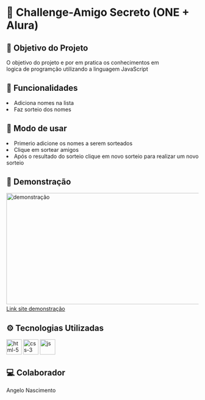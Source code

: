 <h1>🚀 Challenge-Amigo Secreto (ONE + Alura)</h1>
<h2>🎯 Objetivo do Projeto</h2>
  <p>O objetivo do projeto e por em pratica os conhecimentos em <br> logica de programção utilizando a linguagem JavaScript </p>


<h2>📌 Funcionalidades</h2>
  <li>Adiciona nomes na lista</li>
  <li>Faz sorteio dos nomes</li>

<h2>📖 Modo de usar</h2>
  <li>Primerio adicione os nomes a serem sorteados</li>
  <li>Clique em sortear amigos</li>
  <li>Após o resultado do sorteio clique em novo sorteio para realizar um novo sorteio</li>

<h2>📌 Demonstração</h2>

<img width="600" height="292" alt="demonstração" src="https://github.com/user-attachments/assets/29337a0f-aafb-4f5b-ba91-feebc7dc0eda" />
<a href = "https://angelonascimento.github.io/challenge-amigo-secreto/"><br>Link site demonstração</a>


<h2>⚙️ Tecnologias Utilizadas</h2>
  <img width="40" height="40" alt="html-5" src="https://github.com/user-attachments/assets/9b9adab5-ba91-4d2a-88f8-24e711240a7f" />
  <img width="40" height="40" alt="css-3" src="https://github.com/user-attachments/assets/1de0c3f6-f5a5-4eed-808d-00c86183c7ed" />
  <img width="40" height="40" alt="js" src="https://github.com/user-attachments/assets/93557225-4ef3-49e9-8133-4823fe9622af" />
<h2>💻 Colaborador</h2>


<p>Angelo Nascimento</p>
